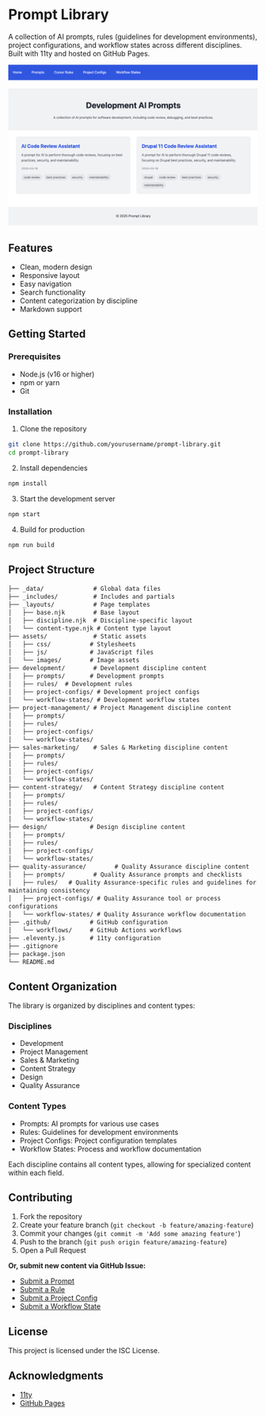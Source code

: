# Prompt Library

A collection of AI prompts, rules (guidelines for development environments), project configurations, and workflow states across different disciplines. Built with 11ty and hosted on GitHub Pages.

![Screenshot of the Prompt Library showing the Development AI Prompts page](assets/images/prompt_library.png)

## Features

- Clean, modern design
- Responsive layout
- Easy navigation
- Search functionality
- Content categorization by discipline
- Markdown support

## Getting Started

### Prerequisites

- Node.js (v16 or higher)
- npm or yarn
- Git

### Installation

1. Clone the repository
```bash
git clone https://github.com/yourusername/prompt-library.git
cd prompt-library
```

2. Install dependencies
```bash
npm install
```

3. Start the development server
```bash
npm start
```

4. Build for production
```bash
npm run build
```

## Project Structure

```
├── _data/              # Global data files
├── _includes/          # Includes and partials
├── _layouts/           # Page templates
│   ├── base.njk        # Base layout
│   ├── discipline.njk  # Discipline-specific layout
│   └── content-type.njk # Content type layout
├── assets/             # Static assets
│   ├── css/           # Stylesheets
│   ├── js/            # JavaScript files
│   └── images/        # Image assets
├── development/        # Development discipline content
│   ├── prompts/       # Development prompts
│   ├── rules/  # Development rules
│   ├── project-configs/ # Development project configs
│   └── workflow-states/ # Development workflow states
├── project-management/ # Project Management discipline content
│   ├── prompts/
│   ├── rules/
│   ├── project-configs/
│   └── workflow-states/
├── sales-marketing/    # Sales & Marketing discipline content
│   ├── prompts/
│   ├── rules/
│   ├── project-configs/
│   └── workflow-states/
├── content-strategy/   # Content Strategy discipline content
│   ├── prompts/
│   ├── rules/
│   ├── project-configs/
│   └── workflow-states/
├── design/            # Design discipline content
│   ├── prompts/
│   ├── rules/
│   ├── project-configs/
│   └── workflow-states/
├── quality-assurance/        # Quality Assurance discipline content
│   ├── prompts/        # Quality Assurance prompts and checklists
│   ├── rules/   # Quality Assurance-specific rules and guidelines for maintaining consistency
│   ├── project-configs/ # Quality Assurance tool or process configurations
│   └── workflow-states/ # Quality Assurance workflow documentation
├── .github/           # GitHub configuration
│   └── workflows/     # GitHub Actions workflows
├── .eleventy.js       # 11ty configuration
├── .gitignore
├── package.json
└── README.md
```

## Content Organization

The library is organized by disciplines and content types:

### Disciplines
- Development
- Project Management
- Sales & Marketing
- Content Strategy
- Design
- Quality Assurance

### Content Types
- Prompts: AI prompts for various use cases
- Rules: Guidelines for development environments
- Project Configs: Project configuration templates
- Workflow States: Process and workflow documentation

Each discipline contains all content types, allowing for specialized content within each field.

## Contributing

1. Fork the repository
2. Create your feature branch (`git checkout -b feature/amazing-feature`)
3. Commit your changes (`git commit -m 'Add some amazing feature'`)
4. Push to the branch (`git push origin feature/amazing-feature`)
5. Open a Pull Request

**Or, submit new content via GitHub Issue:**
- [Submit a Prompt](https://github.com/Lullabot/prompt_library/issues/new?template=prompt-submission.yml)
- [Submit a Rule](https://github.com/Lullabot/prompt_library/issues/new?template=rule-submission.yml)
- [Submit a Project Config](https://github.com/Lullabot/prompt_library/issues/new?template=project-config-submission.yml)
- [Submit a Workflow State](https://github.com/Lullabot/prompt_library/issues/new?template=workflow-state-submission.yml)

## License

This project is licensed under the ISC License.

## Acknowledgments

- [11ty](https://www.11ty.dev/)
- [GitHub Pages](https://pages.github.com/) 